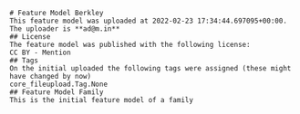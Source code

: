 
    # Feature Model Berkley
    This feature model was uploaded at 2022-02-23 17:34:44.697095+00:00. The uploader is **ad@m.in**
    ## License
    The feature model was published with the following license:
    CC BY - Mention
    ## Tags
    On the initial uploaded the following tags were assigned (these might have changed by now)
    core_fileupload.Tag.None
    ## Feature Model Family
    This is the initial feature model of a family
    